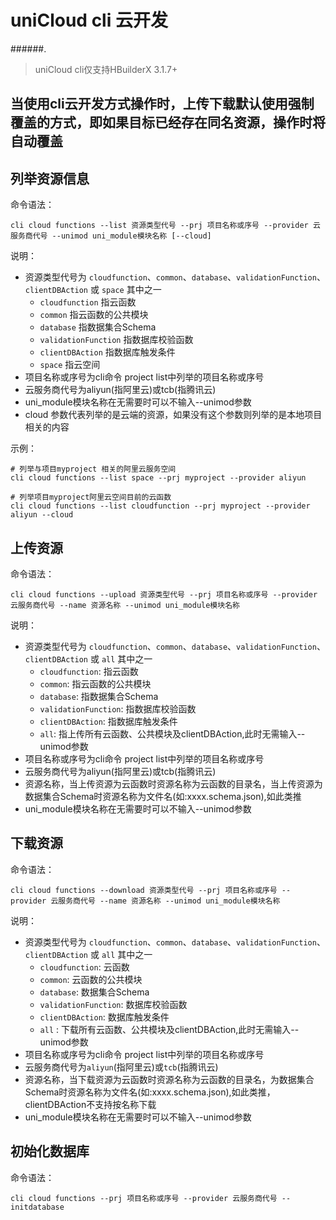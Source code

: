 # uniCloud cli 云开发
######.
> uniCloud cli仅支持HBuilderX 3.1.7+

## 当使用cli云开发方式操作时，上传下载默认使用强制覆盖的方式，即如果目标已经存在同名资源，操作时将自动覆盖

## 列举资源信息

命令语法：

```shell
cli cloud functions --list 资源类型代号 --prj 项目名称或序号 --provider 云服务商代号 --unimod uni_module模块名称 [--cloud]
```

说明：

- 资源类型代号为 `cloudfunction`、`common`、`database`、`validationFunction`、`clientDBAction` 或 `space` 其中之一
	- `cloudfunction` 指云函数
	- `common` 指云函数的公共模块
	- `database` 指数据集合Schema
	- `validationFunction` 指数据库校验函数
	- `clientDBAction` 指数据库触发条件
	- `space` 指云空间
- 项目名称或序号为cli命令 project list中列举的项目名称或序号
- 云服务商代号为aliyun(指阿里云)或tcb(指腾讯云)
- uni_module模块名称在无需要时可以不输入--unimod参数
- cloud 参数代表列举的是云端的资源，如果没有这个参数则列举的是本地项目相关的内容

示例：

```shell
# 列举与项目myproject 相关的阿里云服务空间
cli cloud functions --list space --prj myproject --provider aliyun

# 列举项目myproject阿里云空间目前的云函数
cli cloud functions --list cloudfunction --prj myproject --provider aliyun --cloud 
```

## 上传资源

命令语法：

```shell
cli cloud functions --upload 资源类型代号 --prj 项目名称或序号 --provider 云服务商代号 --name 资源名称 --unimod uni_module模块名称 
```

说明：

- 资源类型代号为 `cloudfunction`、`common`、`database`、`validationFunction`、`clientDBAction` 或 `all` 其中之一
	- `cloudfunction`: 指云函数
	- `common`: 指云函数的公共模块
	- `database`: 指数据集合Schema
	- `validationFunction`: 指数据库校验函数
	- `clientDBAction`:  指数据库触发条件
	- `all`: 指上传所有云函数、公共模块及clientDBAction,此时无需输入--unimod参数
- 项目名称或序号为cli命令 project list中列举的项目名称或序号
- 云服务商代号为aliyun(指阿里云)或tcb(指腾讯云)
- 资源名称，当上传资源为云函数时资源名称为云函数的目录名，当上传资源为数据集合Schema时资源名称为文件名(如:xxxx.schema.json),如此类推 
- uni_module模块名称在无需要时可以不输入--unimod参数

## 下载资源

命令语法：

```shell
cli cloud functions --download 资源类型代号 --prj 项目名称或序号 --provider 云服务商代号 --name 资源名称 --unimod uni_module模块名称 
```

说明：

- 资源类型代号为 `cloudfunction`、`common`、`database`、`validationFunction`、`clientDBAction` 或 `all` 其中之一
	- `cloudfunction`: 云函数
	- `common`: 云函数的公共模块
	- `database`: 数据集合Schema
	- `validationFunction`: 数据库校验函数
	- `clientDBAction`: 数据库触发条件
	- `all` : 下载所有云函数、公共模块及clientDBAction,此时无需输入--unimod参数
- 项目名称或序号为cli命令 project list中列举的项目名称或序号
- 云服务商代号为`aliyun`(指阿里云)或`tcb`(指腾讯云)
- 资源名称，当下载资源为云函数时资源名称为云函数的目录名，为数据集合Schema时资源名称为文件名(如:xxxx.schema.json),如此类推，clientDBAction不支持按名称下载 
- uni_module模块名称在无需要时可以不输入--unimod参数
	
## 初始化数据库

命令语法：

```shell
cli cloud functions --prj 项目名称或序号 --provider 云服务商代号 --initdatabase
```
